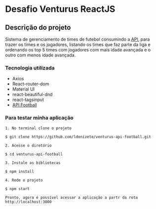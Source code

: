 # Desafio Venturus ReactJS

## Descrição do projeto
Sistema de gerenciamento de times de futebol consumindo a [API](https://www.api-football.com), para trazer os times e os jogadores, 
listando os times que faz parte da liga e ordenando os top 5 times com jogadores com mais idade avançada e o outro com menos idade avançada.

### Tecnologia utilizada

- Axios
- React-router-dom
- Material UI
- react-beautiful-dnd
- react-tagsinput
- [API Football](https://www.api-football.com)

### Para testar minha aplicação
```
1. No terminal clone o projeto

$ git clone https://github.com/ldonizete/venturus-api-football.git

2. Acesse o diretório

$ cd venturus-api-football

3. Instale as bibliotecas

$ npm install

4. Rode o projeto

$ npm start

Pronto, agora é possível acessar a aplicação a partr da rota http://localhost:3000
```

